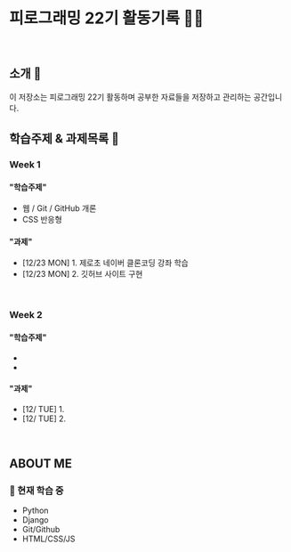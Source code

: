 # 피로그래밍 22기 활동기록 📗🍏
<br>

## 소개 🚀
이 저장소는 피로그래밍 22기 활동하며 공부한 자료들을 저장하고 관리하는 공간입니다.
<br>

## 학습주제 & 과제목록 📕
### Week 1
#### "학습주제"
- 웹 / Git / GitHub 개론
- CSS 반응형
#### "과제"
- [12/23 MON] 1. 제로초 네이버 클론코딩 강좌 학습
- [12/23 MON] 2. 깃허브 사이트 구현
<br>

### Week 2
#### "학습주제"
- 
- 
#### "과제"
- [12/ TUE] 1. 
- [12/ TUE] 2. 
<br>

## ABOUT ME
### 🌱 현재 학습 중
- Python
- Django
- Git/Github
- HTML/CSS/JS